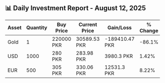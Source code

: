 ## 📊 Daily Investment Report - August 12, 2025

| Asset | Quantity | Buy Price | Current Price | Gain/Loss | % Change |
|-------|----------|-----------|----------------|------------|----------|
| Gold | 1 | 220000 PKR | 30589.53 PKR | -189410.47 PKR | -86.1% |
| USD | 1000 | 280 PKR | 283.98 PKR | 3980.3 PKR | 1.42% |
| EUR | 500 | 305 PKR | 330.06 PKR | 12531.3 PKR | 8.22% |
